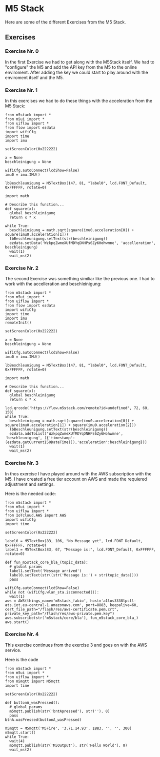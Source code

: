 # M5 Stack

Here are some of the different Exercises from the M5 Stack.

## Exercises

### Exercise Nr. 0


In the first Exercise we had to get along with the M5Stack itself. We had to "configure" the M5 and add the API key from the M5 to the online enviroment. After adding the key we could start to play around with the enviroment itself and the M5.

### Exercise Nr. 1

In this exercises we had to do these things with the acceleration from the M5 Stack:

```
from m5stack import *
from m5ui import *
from uiflow import *
from flow import ezdata
import wifiCfg
import time
import imu

setScreenColor(0x222222)

x = None
beschleinigung = None

wifiCfg.autoConnect(lcdShow=False)
imu0 = imu.IMU()

lbBeschleunigung = M5TextBox(147, 81, "label0", lcd.FONT_Default, 0xFFFFFF, rotate=0)

import math

# Describe this function...
def square(x):
  global beschleinigung
  return x * x

while True:
  beschleinigung = math.sqrt(square(imu0.acceleration[0]) + square(imu0.acceleration[1]))
  lbBeschleunigung.setText(str(beschleinigung))
  ezdata.setData('WzkpqZwmeXUfMDYqDNHPs6Zy6Hohwmne', 'accelleration', beschleinigung)
  wait(1)
  wait_ms(2)
```

### Exercise Nr. 2

The second Exercise was something similiar like the previous one. I had to work with the accelleration and beschleinigung:

```
from m5stack import *
from m5ui import *
from uiflow import *
from flow import ezdata
import wifiCfg
import time
import imu
remoteInit()

setScreenColor(0x222222)

x = None
beschleinigung = None

wifiCfg.autoConnect(lcdShow=False)
imu0 = imu.IMU()

lbBeschleunigung = M5TextBox(147, 81, "label0", lcd.FONT_Default, 0xFFFFFF, rotate=0)

import math

# Describe this function...
def square(x):
  global beschleinigung
  return x * x

lcd.qrcode('https://flow.m5stack.com/remote?id=undefined', 72, 60, 150)
while True:
  beschleinigung = math.sqrt(square(imu0.acceleration[0]) + square(imu0.acceleration[1]) + square(imu0.acceleration[2]))
  lbBeschleunigung.setText(str(beschleinigung))
  ezdata.addToList('WzkpqZwmeXUfMDYqDNHPs6Zy6Hohwmne', 'beschleunigung', ({'timestamp':(ezdata.getCurrentISODateTime()),'acceleration':beschleinigung}))
  wait(1)
  wait_ms(2)
```

### Exercise Nr. 3

In thos exercise I have played around with the AWS subscription with the M5. I have created a free tier account on AWS and made the requiered adjustment and settings.

Here is the needed code:

```
from m5stack import *
from m5ui import *
from uiflow import *
from IoTcloud.AWS import AWS
import wifiCfg
import time

setScreenColor(0x222222)

label0 = M5TextBox(83, 106, "No Message yet", lcd.FONT_Default, 0xFFFFFF, rotate=0)
label1 = M5TextBox(83, 67, "Message is:", lcd.FONT_Default, 0xFFFFFF, rotate=0)

def fun_m5stack_core_bla_(topic_data):
  # global params
  label1.setText('Message arrived')
  label0.setText(str((str('Message is:') + str(topic_data))))
  pass

wifiCfg.autoConnect(lcdShow=False)
while not (wifiCfg.wlan_sta.isconnected()):
  wait(1)
aws = AWS(things_name='m5stack_fabio', host='a1los3338lpcll-ats.iot.eu-central-1.amazonaws.com', port=8883, keepalive=60, cert_file_path="/flash/res/aws-certificate.pem.crt", private_key_path="/flash/res/aws-private.pem.key")
aws.subscribe(str('m5stack/core/bla'), fun_m5stack_core_bla_)
aws.start()
```

### Exercise Nr. 4

This exercise continues from the exercise 3 and goes on with the AWS service.


Here is the code

```
from m5stack import *
from m5ui import *
from uiflow import *
from m5mqtt import M5mqtt
import time

setScreenColor(0x222222)

def buttonA_wasPressed():
  # global params
  m5mqtt.publish(str('bntApressed'), str(''), 0)
  pass
btnA.wasPressed(buttonA_wasPressed)

m5mqtt = M5mqtt('M5Fire', '3.71.14.93', 1883, '', '', 300)
m5mqtt.start()
while True:
  wait(4)
  m5mqtt.publish(str('M5Output'), str('Hello World'), 0)
  wait_ms(2)
```
